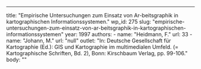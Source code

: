 ---
  title: "Empirische Untersuchungen zum Einsatz von Ar-beitsgraphik in kartographischen Informationssystemen."
  wp_id: 275
  slug: "empirische-untersuchungen-zum-einsatz-von-ar-beitsgraphik-in-kartographischen-informationssystemen"
  year: 1997
  authors: 
    - 
      name: "Heidmann, F."
      url: 33
    - 
      name: "Johann, M."
      url: "null"
  outlet: "In: Deutsche Gesellschaft für Kartographie (Ed.): GIS und Kartographie im multimedialen Umfeld. (= Kartographische Schriften, Bd. 2), Bonn: Kirschbaum Verlag, pp. 99-106."
  body: ""
